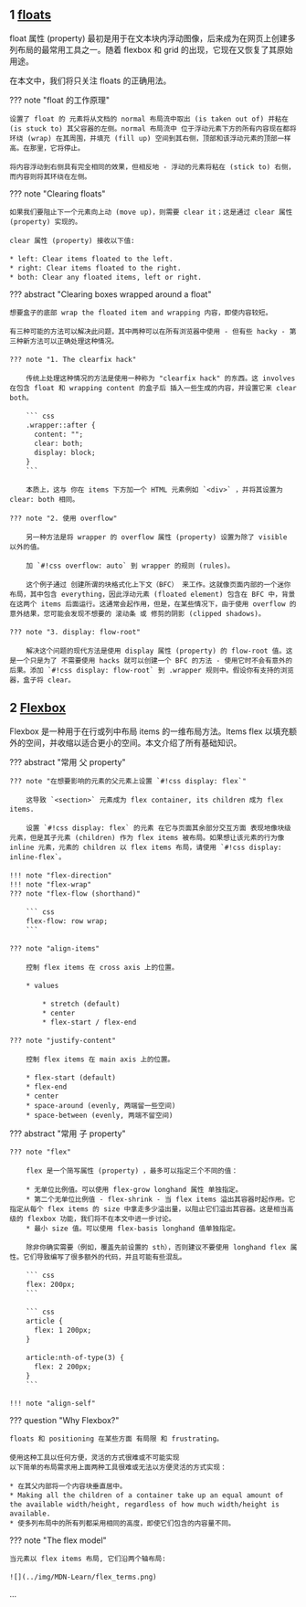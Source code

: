 
## 1 [floats](https://developer.mozilla.org/en-US/docs/Learn/CSS/CSS_layout/Floats)

float 属性 (property) 最初是用于在文本块内浮动图像，后来成为在网页上创建多列布局的最常用工具之一。随着 flexbox 和 grid 的出现，它现在又恢复了其原始用途。

在本文中，我们将只关注 floats 的正确用法。

??? note "float 的工作原理"

    设置了 float 的 元素将从文档的 normal 布局流中取出 (is taken out of) 并粘在 (is stuck to) 其​​父容器的左侧。normal 布局流中 位于浮动元素下方的所有内容现在都将环绕 (wrap) 在其周围，并填充 (fill up) 空间到其右侧，顶部和该浮动元素的顶部一样高。在那里，它将停止。

    将内容浮动到右侧具有完全相同的效果，但相反地 - 浮动的元素将粘在 (stick to) 右侧，而内容则将其环绕在左侧。

??? note "Clearing floats"

    如果我们要阻止下一个元素向上动 (move up)，则需要 clear it；这是通过 clear 属性 (property) 实现的。

    clear 属性 (property) 接收以下值:

    * left: Clear items floated to the left.
    * right: Clear items floated to the right.
    * both: Clear any floated items, left or right.

??? abstract "Clearing boxes wrapped around a float"

    想要盒子的底部 wrap the floated item and wrapping 内容，即使内容较短。

    有三种可能的方法可以解决此问题，其中两种可以在所有浏览器中使用 - 但有些 hacky - 第三种新方法可以正确处理这种情况。

    ??? note "1. The clearfix hack"

        传统上处理这种情况的方法是使用一种称为 "clearfix hack" 的东西。这 involves 在包含 float 和 wrapping content 的盒子后 插入一些生成的内容，并设置它来 clear both。

        ``` css
        .wrapper::after {
          content: "";
          clear: both;
          display: block;
        }
        ```

        本质上，这与 你在 items 下方加一个 HTML 元素例如 `<div>` ，并将其设置为 clear: both 相同。

    ??? note "2. 使用 overflow"

        另一种方法是将 wrapper 的 overflow 属性 (property) 设置为除了 visible 以外的值。

        加 `#!css overflow: auto` 到 wrapper 的规则 (rules)。

        这个例子通过 创建所谓的块格式化上下文（BFC） 来工作。这就像页面内部的一个迷你布局，其中包含 everything，因此浮动元素 (floated element) 包含在 BFC 中，背景在这两个 items 后面运行。这通常会起作用，但是，在某些情况下，由于使用 overflow 的意外结果，您可能会发现不想要的 滚动条 或 修剪的阴影 (clipped shadows)。

    ??? note "3. display: flow-root"

        解决这个问题的现代方法是使用 display 属性 (property) 的 flow-root 值。这是一个只是为了 不需要使用 hacks 就可以创建一个 BFC 的方法 - 使用它时不会有意外的后果。添加 `#!css display: flow-root` 到 .wrapper 规则中。假设你有支持的浏览器，盒子将 clear。


## 2 [Flexbox](https://developer.mozilla.org/en-US/docs/Learn/CSS/CSS_layout/Flexbox)

Flexbox 是一种用于在行或列中布局 items 的一维布局方法。Items flex 以填充额外的空间，并收缩以适合更小的空间。本文介绍了所有基础知识。

??? abstract "常用 父 property"

    ??? note "在想要影响的元素的父元素上设置 `#!css display: flex`"

        这导致 `<section>` 元素成为 flex container, its children 成为 flex items.

        设置 `#!css display: flex` 的元素 在它与页面其余部分交互方面 表现地像块级元素，但是其子元素 (children) 作为 flex items 被布局。如果想让该元素的行为像 inline 元素，元素的 children 以 flex items 布局，请使用 `#!css display: inline-flex`。

    !!! note "flex-direction"
    !!! note "flex-wrap"
    ??? note "flex-flow (shorthand)"

        ``` css
        flex-flow: row wrap;
        ```

    ??? note "align-items"

        控制 flex items 在 cross axis 上的位置。

        * values

            * stretch (default)
            * center
            * flex-start / flex-end

    ??? note "justify-content"
    
        控制 flex items 在 main axis 上的位置。

        * flex-start (default)
        * flex-end
        * center
        * space-around (evenly, 两端留一些空间)
        * space-between (evenly, 两端不留空间)
    
??? abstract "常用 子 property"

    ??? note "flex"

        flex 是一个简写属性 (property) ，最多可以指定三个不同的值：

        * 无单位比例值。可以使用 flex-grow longhand 属性 单独指定。
        * 第二个无单位比例值 - flex-shrink - 当 flex items 溢出其容器时起作用。它指定从每个 flex items 的 size 中拿走多少溢出量，以阻止它们溢出其容器。这是相当高级的 flexbox 功能，我们将不在本文中进一步讨论。
        * 最小 size 值。可以使用 flex-basis longhand 值单独指定。

        除非你确实需要（例如，覆盖先前设置的 sth），否则建议不要使用 longhand flex 属性。它们导致编写了很多额外的代码，并且可能有些混乱。

        ``` css
        flex: 200px;
        ```

        ``` css
        article {
          flex: 1 200px;
        }

        article:nth-of-type(3) {
          flex: 2 200px;
        }
        ```

    !!! note "align-self"




??? question "Why Flexbox?"

    floats 和 positioning 在某些方面 有局限 和 frustrating。

    使用这种工具以任何方便，灵活的方式很难或不可能实现
    以下简单的布局需求用上面两种工具很难或无法以方便灵活的方式实现：

    * 在其父内部将一个内容块垂直居中。
    * Making all the children of a container take up an equal amount of the available width/height, regardless of how much width/height is available.
    * 使多列布局中的所有列都采用相同的高度，即使它们包含的内容量不同。


??? note "The flex model"

    当元素以 flex items 布局, 它们沿两个轴布局:

    ![](../img/MDN-Learn/flex_terms.png)


...





